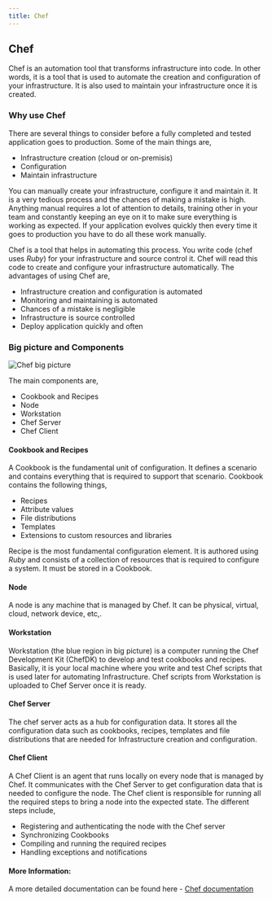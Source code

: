 ```yaml
---
title: Chef
---
```

## Chef
Chef is an automation tool that transforms infrastructure into code. In other words, it is a tool that is used to automate the creation and configuration of your infrastructure. It is also used to maintain your infrastructure once it is created.

### Why use Chef
There are several things to consider before a fully completed and tested application goes to production. Some of the main things are,

* Infrastructure creation (cloud or on-premisis)
* Configuration
* Maintain infrastructure

You can manually create your infrastructure, configure it and maintain it. It is a very tedious process and the chances of making a mistake is high. Anything manual requires a lot of attention to details, training other in your team and constantly keeping an eye on it to make sure everything is working as expected. If your application evolves quickly then every time it goes to production you have to do all these work manually.

Chef is a tool that helps in automating this process. You write code (chef uses *Ruby*) for your infrastructure and source control it. Chef will read this code to create and configure your infrastructure automatically. The advantages of using Chef are,

* Infrastructure creation and configuration is automated
* Monitoring and maintaining is automated
* Chances of a mistake is negligible
* Infrastructure is source controlled
* Deploy application quickly and often

### Big picture and Components
![Chef big picture](https://docs.chef.io/_images/chef_overview.svg "Chef overview")

The main components are, 

* Cookbook and Recipes
* Node
* Workstation
* Chef Server
* Chef Client

#### Cookbook and Recipes
A Cookbook is the fundamental unit of configuration. It defines a scenario and contains everything that is required to support that scenario. Cookbook contains the following things,

* Recipes
* Attribute values
* File distributions
* Templates
* Extensions to custom resources and libraries

Recipe is the most fundamental configuration element. It is authored using *Ruby* and consists of a collection of resources that is required to configure a system. It must be stored in a Cookbook.

#### Node
A node is any machine that is managed by Chef. It can be physical, virtual, cloud, network device, etc,.

#### Workstation
Workstation (the blue region in big picture) is a computer running the Chef Development Kit (ChefDK) to develop and test cookbooks and recipes. Basically, it is your local machine where you write and test Chef scripts that is used later for automating Infrastructure. Chef scripts from Workstation is uploaded to Chef Server once it is ready.

#### Chef Server
The chef server acts as a hub for configuration data. It stores all the configuration data such as cookbooks, recipes, templates and file distributions that are needed for Infrastructure creation and configuration.

#### Chef Client
A Chef Client is an agent that runs locally on every node that is managed by Chef. It communicates with the Chef Server to get configuration data that is needed to configure the node. The Chef client is responsible for running all the required steps to bring a node into the expected state. The different steps include,

* Registering and authenticating the node with the Chef server
* Synchronizing Cookbooks
* Compiling and running the required recipes
* Handling exceptions and notifications

#### More Information:
A more detailed documentation can be found here - [Chef documentation](https://docs.chef.io/chef_overview.html "Chef")
